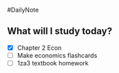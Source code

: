 #DailyNote 

## What will I study today?
- [x] Chapter 2 Econ
- [ ] Make economics flashcards
- [ ] 1za3 textbook homework